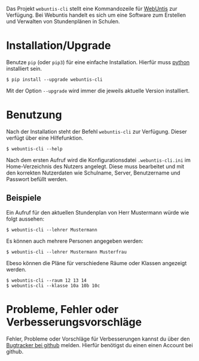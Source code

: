 Das Projekt `webuntis-cli` stellt eine Kommandozeile
für [WebUntis](https://www.untis.at) zur Verfügung. Bei Webuntis
handelt es sich um eine Software zum Erstellen und Verwalten von
Stundenplänen in Schulen.


Installation/Upgrade
====================

Benutze `pip` (oder `pip3`) für eine einfache Installation. Hierfür muss 
[python](https://www.python.org) installiert sein. 

    $ pip install --upgrade webuntis-cli

Mit der Option `--upgrade` wird immer die jeweils aktuelle Version installiert. 


Benutzung
=========

Nach der Installation steht der Befehl `webuntis-cli` zur Verfügung. Dieser 
verfügt über eine Hilfefunktion.

    $ webuntis-cli --help

Nach dem ersten Aufruf wird die Konfigurationsdatei  `.webuntis-cli.ini` im 
Home-Verzeichnis des Nutzers angelegt. Diese muss bearbeitet und mit den 
korrekten Nutzerdaten wie Schulname, Server, Benutzername und Passwort befüllt 
werden.

Beispiele
---------

Ein Aufruf für den aktuellen Stundenplan von Herr Mustermann würde wie folgt
aussehen:

    $ webuntis-cli --lehrer Mustermann    

Es können auch mehrere Personen angegeben werden:

    $ webuntis-cli --lehrer Mustermann Musterfrau
    
Ebeso können die Pläne für verschiedene Räume oder Klassen angezeigt werden.

    $ webuntis-cli --raum 12 13 14
    $ webuntis-cli --klasse 10a 10b 10c


Probleme, Fehler oder Verbesserungsvorschläge
=============================================

Fehler, Probleme oder Vorschläge für Verbesserungen kannst du über den [Bugtracker bei
github](https://github.com/tbs1-bo/webuntis_cli/issues/new) melden. Hierfür 
benötigst du einen einen Account bei github.
